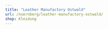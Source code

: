 ```yaml
---
title: "Leather Manufactory Ostwald"
url: /nuernberg/leather-manufactory-ostwald/
shop: Kleidung
---
```


